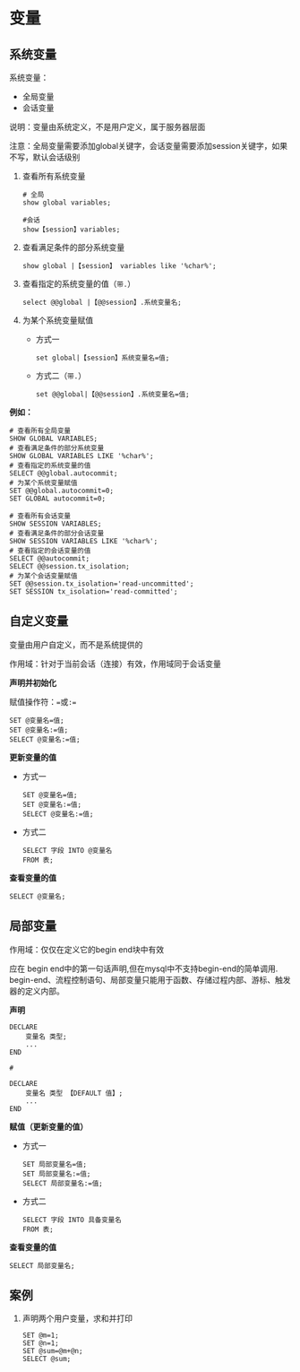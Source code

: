 # 变量

## 系统变量

系统变量：

- 全局变量
- 会话变量

说明：变量由系统定义，不是用户定义，属于服务器层面

注意：全局变量需要添加global关键字，会话变量需要添加session关键字，如果不写，默认会话级别



1. 查看所有系统变量

   ``` mysql
   # 全局
   show global variables;
   
   #会话
   show【session】variables;
   ```

2. 查看满足条件的部分系统变量

   ``` mysql
   show global |【session】 variables like '%char%';
   ```

3. 查看指定的系统变量的值（`带.`）

   ``` mysql
   select @@global |【@@session】.系统变量名;
   ```

4. 为某个系统变量赋值

   - 方式一 

     ``` mysql
     set global|【session】系统变量名=值;
     ```

   - 方式二（`带.`）

     ``` mysql
     set @@global|【@@session】.系统变量名=值;
     ```

     

**例如：**

``` mysql
# 查看所有全局变量
SHOW GLOBAL VARIABLES;
# 查看满足条件的部分系统变量
SHOW GLOBAL VARIABLES LIKE '%char%';
# 查看指定的系统变量的值
SELECT @@global.autocommit;
# 为某个系统变量赋值
SET @@global.autocommit=0;
SET GLOBAL autocommit=0;
```



``` mysql
# 查看所有会话变量
SHOW SESSION VARIABLES;
# 查看满足条件的部分会话变量
SHOW SESSION VARIABLES LIKE '%char%';
# 查看指定的会话变量的值
SELECT @@autocommit;
SELECT @@session.tx_isolation;
# 为某个会话变量赋值
SET @@session.tx_isolation='read-uncommitted';
SET SESSION tx_isolation='read-committed';
```



## 自定义变量

变量由用户自定义，而不是系统提供的

作用域：针对于当前会话（连接）有效，作用域同于会话变量

**声明并初始化**

赋值操作符：`=`或`:=`

``` mysql
SET @变量名=值;
SET @变量名:=值;
SELECT @变量名:=值;
```

**更新变量的值**

- 方式一

  ``` mysql
  SET @变量名=值;
  SET @变量名:=值;
  SELECT @变量名:=值;
  ```

- 方式二

  ``` mysql
  SELECT 字段 INTO @变量名
  FROM 表;
  ```

**查看变量的值**

``` mysql
SELECT @变量名;
```



## 局部变量

作用域：仅仅在定义它的begin end块中有效

应在 begin end中的第一句话声明,但在mysql中不支持begin-end的简单调用.
begin-end、流程控制语句、局部变量只能用于函数、存储过程内部、游标、触发器的定义内部。

**声明**

``` mysql
DECLARE
	变量名 类型;
	...
END

# 

DECLARE 
	变量名 类型 【DEFAULT 值】;
	...
END
```

**赋值（更新变量的值）**

- 方式一

  ``` mysql
  SET 局部变量名=值;
  SET 局部变量名:=值;
  SELECT 局部变量名:=值;
  ```

- 方式二

  ``` mysql
  SELECT 字段 INTO 具备变量名
  FROM 表;
  ```



**查看变量的值**

``` mysql
SELECT 局部变量名;
```



## 案例

1. 声明两个用户变量，求和并打印

   ``` mysql
   SET @m=1;
   SET @n=1;
   SET @sum=@m+@n;
   SELECT @sum;
   ```